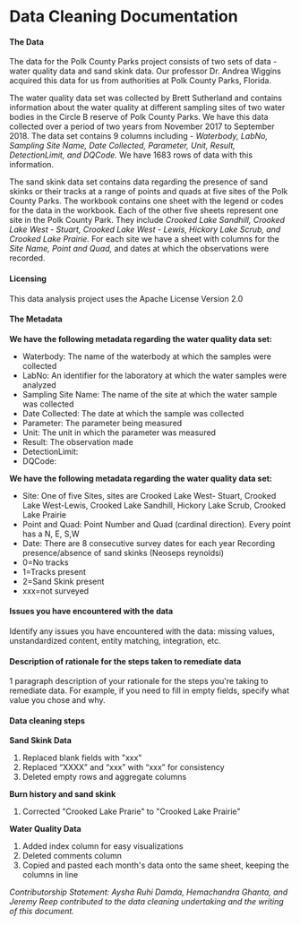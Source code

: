 # Data Cleaning Documentation

#### The Data
The data for the Polk County Parks project consists of two sets of data - water quality data and sand skink data. Our professor Dr. Andrea Wiggins acquired this data for us from authorities at Polk County Parks, Florida. 

The water quality data set was collected by Brett Sutherland and contains information about the water quality at different sampling sites of two water bodies in the Circle B reserve of Polk County Parks. We have this data collected over a period of two years from November 2017 to September 2018. The data set contains 9 columns including - _Waterbody, LabNo, Sampling Site Name, Date Collected, Parameter, Unit, Result, DetectionLimit, and DQCode._ We have 1683 rows of data with this information.

The sand skink data set contains data regarding the presence of sand skinks or their tracks at a range of points and quads at five sites of the Polk County Parks. The workbook contains one sheet with the legend or codes for the data in the workbook. Each of the other five sheets represent one site in the Polk County Park. They include _Crooked Lake Sandhill, Crooked Lake West - Stuart, Crooked Lake West - Lewis, Hickory Lake Scrub, and Crooked Lake Prairie._ For each site we have a sheet with columns for the _Site Name, Point and Quad,_ and dates at which the observations were recorded. 

#### Licensing
This data analysis project uses the Apache License Version 2.0

#### The Metadata
**We have the following metadata regarding the water quality data set:**
* Waterbody: The name of the waterbody at which the samples were collected
* LabNo: An identifier for the laboratory at which the water samples were analyzed
* Sampling Site Name: The name of the site at which the water sample was collected
* Date Collected: The date at which the sample was collected
* Parameter: The parameter being measured
* Unit: The unit in which the parameter was measured
* Result: The observation made
* DetectionLimit:
* DQCode:

**We have the following metadata regarding the water quality data set:**
* Site: One of five Sites, sites are Crooked Lake West- Stuart, Crooked Lake West-Lewis, Crooked Lake Sandhill, Hickory Lake Scrub, Crooked Lake Prairie
* Point and Quad: Point Number and Quad (cardinal direction). Every point has a N, E, S,W
* Date: There are 8 consecutive survey dates for each year
Recording presence/absence of sand skinks (Neoseps reynoldsi) 
* 0=No tracks
* 1=Tracks present
* 2=Sand Skink present
* xxx=not surveyed

#### Issues you have encountered with the data
Identify any issues you have encountered with the data: missing values, unstandardized content, entity matching, integration, etc.

#### Description of rationale for the steps taken to remediate data
1 paragraph description of your rationale for the steps you're taking to remediate data. For example, if you need to fill in empty fields, specify what value you chose and why.

#### Data cleaning steps
**Sand Skink Data**
1. Replaced blank fields with "xxx"
2. Replaced “XXXX” and “xxx” with “xxx” for consistency
3. Deleted empty rows and aggregate columns

**Burn history and sand skink**
1. Corrected "Crooked Lake Prarie" to "Crooked Lake Prairie"

**Water Quality Data**
1. Added index column for easy visualizations
2. Deleted comments column 
3. Copied and pasted each month's data onto the same sheet, keeping the columns in line

_Contributorship Statement: Aysha Ruhi Damda, Hemachandra Ghanta, and Jeremy Reep contributed to the data cleaning undertaking and the writing of this document._
